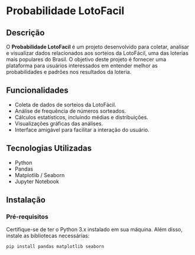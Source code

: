 # Probabilidade LotoFacil

## Descrição
O **Probabilidade LotoFacil** é um projeto desenvolvido para coletar, analisar e visualizar dados relacionados aos sorteios da LotoFácil, uma das loterias mais populares do Brasil.
O objetivo deste projeto é fornecer uma plataforma para usuários interessados em entender melhor as probabilidades e padrões nos resultados da loteria.

## Funcionalidades
- Coleta de dados de sorteios da LotoFácil.
- Análise de frequência de números sorteados.
- Cálculos estatísticos, incluindo médias e distribuições.
- Visualizações gráficas das análises.
- Interface amigável para facilitar a interação do usuário.

## Tecnologias Utilizadas
- Python
- Pandas
- Matplotlib / Seaborn
- Jupyter Notebook

## Instalação

### Pré-requisitos
Certifique-se de ter o Python 3.x instalado em sua máquina. Além disso, instale as bibliotecas necessárias:

```bash
pip install pandas matplotlib seaborn
